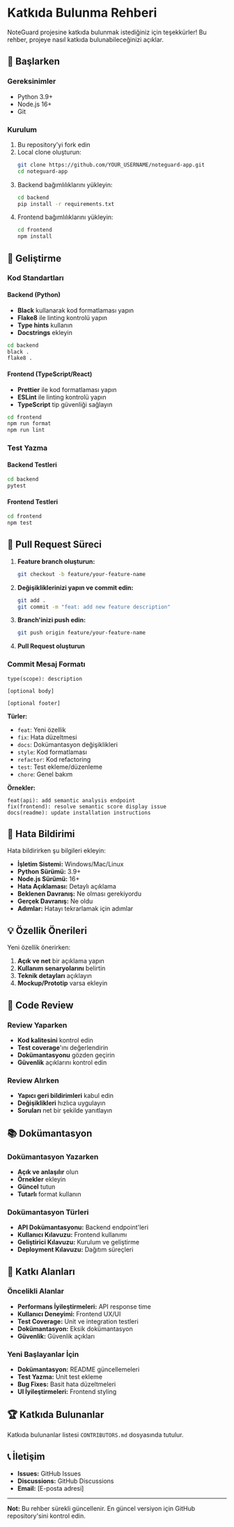 # Katkıda Bulunma Rehberi

NoteGuard projesine katkıda bulunmak istediğiniz için teşekkürler! Bu rehber, projeye nasıl katkıda bulunabileceğinizi açıklar.

## 🚀 Başlarken

### Gereksinimler
- Python 3.9+
- Node.js 16+
- Git

### Kurulum
1. Bu repository'yi fork edin
2. Local clone oluşturun:
   ```bash
   git clone https://github.com/YOUR_USERNAME/noteguard-app.git
   cd noteguard-app
   ```
3. Backend bağımlılıklarını yükleyin:
   ```bash
   cd backend
   pip install -r requirements.txt
   ```
4. Frontend bağımlılıklarını yükleyin:
   ```bash
   cd frontend
   npm install
   ```

## 🔧 Geliştirme

### Kod Standartları

#### Backend (Python)
- **Black** kullanarak kod formatlaması yapın
- **Flake8** ile linting kontrolü yapın
- **Type hints** kullanın
- **Docstrings** ekleyin

```bash
cd backend
black .
flake8 .
```

#### Frontend (TypeScript/React)
- **Prettier** ile kod formatlaması yapın
- **ESLint** ile linting kontrolü yapın
- **TypeScript** tip güvenliği sağlayın

```bash
cd frontend
npm run format
npm run lint
```

### Test Yazma

#### Backend Testleri
```bash
cd backend
pytest
```

#### Frontend Testleri
```bash
cd frontend
npm test
```

## 📝 Pull Request Süreci

1. **Feature branch oluşturun:**
   ```bash
   git checkout -b feature/your-feature-name
   ```

2. **Değişikliklerinizi yapın ve commit edin:**
   ```bash
   git add .
   git commit -m "feat: add new feature description"
   ```

3. **Branch'inizi push edin:**
   ```bash
   git push origin feature/your-feature-name
   ```

4. **Pull Request oluşturun**

### Commit Mesaj Formatı
```
type(scope): description

[optional body]

[optional footer]
```

**Türler:**
- `feat`: Yeni özellik
- `fix`: Hata düzeltmesi
- `docs`: Dokümantasyon değişiklikleri
- `style`: Kod formatlaması
- `refactor`: Kod refactoring
- `test`: Test ekleme/düzenleme
- `chore`: Genel bakım

**Örnekler:**
```
feat(api): add semantic analysis endpoint
fix(frontend): resolve semantic score display issue
docs(readme): update installation instructions
```

## 🐛 Hata Bildirimi

Hata bildirirken şu bilgileri ekleyin:
- **İşletim Sistemi:** Windows/Mac/Linux
- **Python Sürümü:** 3.9+
- **Node.js Sürümü:** 16+
- **Hata Açıklaması:** Detaylı açıklama
- **Beklenen Davranış:** Ne olması gerekiyordu
- **Gerçek Davranış:** Ne oldu
- **Adımlar:** Hatayı tekrarlamak için adımlar

## 💡 Özellik Önerileri

Yeni özellik önerirken:
1. **Açık ve net** bir açıklama yapın
2. **Kullanım senaryolarını** belirtin
3. **Teknik detayları** açıklayın
4. **Mockup/Prototip** varsa ekleyin

## 🤝 Code Review

### Review Yaparken
- **Kod kalitesini** kontrol edin
- **Test coverage**'ını değerlendirin
- **Dokümantasyonu** gözden geçirin
- **Güvenlik** açıklarını kontrol edin

### Review Alırken
- **Yapıcı geri bildirimleri** kabul edin
- **Değişiklikleri** hızlıca uygulayın
- **Soruları** net bir şekilde yanıtlayın

## 📚 Dokümantasyon

### Dokümantasyon Yazarken
- **Açık ve anlaşılır** olun
- **Örnekler** ekleyin
- **Güncel** tutun
- **Tutarlı** format kullanın

### Dokümantasyon Türleri
- **API Dokümantasyonu:** Backend endpoint'leri
- **Kullanıcı Kılavuzu:** Frontend kullanımı
- **Geliştirici Kılavuzu:** Kurulum ve geliştirme
- **Deployment Kılavuzu:** Dağıtım süreçleri

## 🎯 Katkı Alanları

### Öncelikli Alanlar
- **Performans İyileştirmeleri:** API response time
- **Kullanıcı Deneyimi:** Frontend UX/UI
- **Test Coverage:** Unit ve integration testleri
- **Dokümantasyon:** Eksik dokümantasyon
- **Güvenlik:** Güvenlik açıkları

### Yeni Başlayanlar İçin
- **Dokümantasyon:** README güncellemeleri
- **Test Yazma:** Unit test ekleme
- **Bug Fixes:** Basit hata düzeltmeleri
- **UI İyileştirmeleri:** Frontend styling

## 🏆 Katkıda Bulunanlar

Katkıda bulunanlar listesi `CONTRIBUTORS.md` dosyasında tutulur.

## 📞 İletişim

- **Issues:** GitHub Issues
- **Discussions:** GitHub Discussions
- **Email:** [E-posta adresi]

---

**Not:** Bu rehber sürekli güncellenir. En güncel versiyon için GitHub repository'sini kontrol edin.
